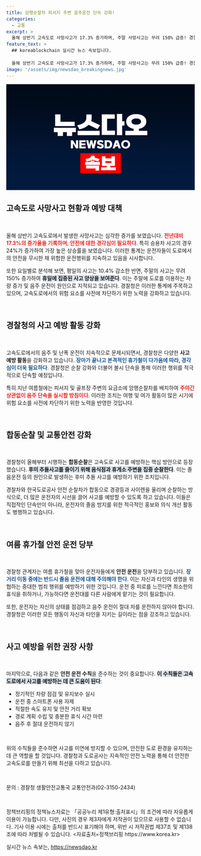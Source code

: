 ```yaml
---
title: 암행순찰차 피서지 주변 음주운전 단속 강화!
categories:
  - 교통
excerpt: >
  올해 상반기 고속도로 사망사고가 17.3% 증가하며, 주말 사망사고는 무려 150% 급증! 경찰은 음주운전 및 난폭운전 단속을 강화하고, 졸음 사고 예방을 위해 합동순찰을 확대합니다. 휴가철, 안전한 운전이 필수입니다!
feature_text: >
  ## koreablockchain 실시간 뉴스 속보입니다.

  올해 상반기 고속도로 사망사고가 17.3% 증가하며, 주말 사망사고는 무려 150% 급증! 경찰은 음주운전 및 난폭운전 단속을 강화하고, 졸음 사고 예방을 위해 합동순찰을 확대합니다. 휴가철, 안전한 운전이 필수입니다!
image: '/assets/img/newsdao_breakingnews.jpg'
---
```


<p><img src="/assets/img/newsdao_breakingnews.jpg" alt="koreablockchain 속보" /></p>

<h2 data-ke-size="size26">고속도로 사망사고 현황과 예방 대책</h2>

<p data-ke-size="size16">&nbsp;</p>

<p>올해 상반기 고속도로에서 발생한 사망사고는 심각한 증가를 보였습니다. <b><span style="color: #ee2323;">전년대비 17.3%의 증가율을 기록하며, 안전에 대한 경각심이 필요하다</span></b>. 특히 승용차 사고의 경우 24%가 증가하여 가장 높은 상승률을 보였습니다. 이러한 통계는 운전자들이 도로에서의 안전을 무시한 채 위험한 운전행위를 지속하고 있음을 시사합니다.</p>

<p>또한 요일별로 분석해 보면, 평일의 사고는 10.4% 감소한 반면, 주말의 사고는 무려 150% 증가하여 <b><span style="background-color: #21538527;">휴일에 집중된 사고 양상을 보여준다</span></b>. 이는 주말에 도로를 이용하는 차량 증가 및 음주 운전이 원인으로 지적되고 있습니다. 경찰청은 이러한 통계에 주목하고 있으며, 고속도로에서의 위험 요소를 사전에 차단하기 위한 노력을 강화하고 있습니다.</p>

<p data-ke-size="size16">&nbsp;</p>

<h2 data-ke-size="size26">경찰청의 사고 예방 활동 강화</h2>

<p data-ke-size="size16">&nbsp;</p>

<p>고속도로에서의 음주 및 난폭 운전이 지속적으로 문제시되면서, 경찰청은 다양한 <b>사고 예방 활동</b>을 강화하고 있습니다. <b><span style="color: #1a5490;">장마가 끝나고 본격적인 휴가철이 다가옴에 따라, 경각심이 더욱 필요하다</span></b>. 경찰청은 순찰 강화와 더불어 불시 단속을 통해 이러한 행위를 적극적으로 단속할 예정입니다.</p>

<p>특히 지난 여름철에는 피서지 및 골프장 주변의 요금소에 암행순찰차를 배치하여 <b><span style="color: #ee2323;">주야간 상관없이 음주 단속을 실시할 방침이다</span></b>. 이러한 조치는 여행 및 여가 활동이 많은 시기에 위험 요소를 사전에 차단하기 위한 노력을 반영한 것입니다. </p>

<p data-ke-size="size16">&nbsp;</p>

<h2 data-ke-size="size26">합동순찰 및 교통안전 강화</h2>

<p data-ke-size="size16">&nbsp;</p>

<p>경찰청이 올해부터 시행하는 <b>합동순찰</b>은 고속도로 사고를 예방하는 핵심 방안으로 등장했습니다. <b><span style="background-color: #21538527;">후미 추돌사고를 줄이기 위해 음식점과 휴게소 주변을 집중 순찰한다</span></b>. 이는 졸음운전 등의 원인으로 발생하는 후미 추돌 사고를 예방하기 위한 조치입니다.</p>

<p>경찰차와 한국도로공사 안전 순찰차가 합동으로 경광등과 사이렌을 울리며 순찰하는 방식으로, 더 많은 운전자의 시선을 끌어 사고를 예방할 수 있도록 하고 있습니다. 이들은 직접적인 단속만이 아니라, 운전자의 졸음 방지를 위한 적극적인 홍보와 의식 개선 활동도 병행하고 있습니다.</p>

<p data-ke-size="size16">&nbsp;</p>

<h2 data-ke-size="size26">여름 휴가철 안전 운전 당부</h2>

<p data-ke-size="size16">&nbsp;</p>

<p>경찰청 관계자는 여름 휴가철을 맞아 운전자들에게 <b>안전 운전</b>을 당부하고 있습니다. <b><span style="color: #1a5490;">장거리 이동 중에는 반드시 졸음 운전에 대해 주의해야 한다</span></b>. 이는 자신과 타인의 생명을 위협하는 중대한 범죄 행위를 예방하기 위한 것입니다. 운전 중 피로를 느낀다면 최소한의 휴식을 취하거나, 가능하다면 운전대를 다른 사람에게 맡기는 것이 필요합니다. </p>

<p>또한, 운전자는 자신의 상태를 점검하고 음주 운전이 절대 차를 운전하지 않아야 합니다. 경찰청은 이러한 모든 행동이 자신과 타인을 지키는 길이라는 점을 강조하고 있습니다.</p>

<p data-ke-size="size16">&nbsp;</p>

<h2 data-ke-size="size26">사고 예방을 위한 권장 사항</h2>

<p data-ke-size="size16">&nbsp;</p>

<p>마지막으로, 다음과 같은 <b>안전 운전 수칙</b>을 준수하는 것이 중요합니다. <b><span style="background-color: #21538527;">이 수칙들은 고속도로에서 사고를 예방하는 데 큰 도움이 된다</span></b>:</p>

<ul>
    <li>정기적인 차량 점검 및 유지보수 실시</li>
    <li>운전 중 스마트폰 사용 자제</li>
    <li>적절한 속도 유지 및 안전 거리 확보</li>
    <li>경로 계획 수립 및 충분한 휴식 시간 마련</li>
    <li>음주 후 절대 운전하지 않기</li>
</ul>

<p data-ke-size="size16">&nbsp;</p>

<p>위의 수칙들을 준수하면 사고를 미연에 방지할 수 있으며, 안전한 도로 환경을 유지하는 데 큰 역할을 할 것입니다. 경찰청과 도로공사는 지속적인 안전 노력을 통해 더 안전한 고속도로를 만들기 위해 최선을 다하고 있습니다. </p>

<p data-ke-size="size16">&nbsp;</p>

<p>문의 : 경찰청 생활안전교통국 교통안전과(02-3150-2434)</p>

<p data-ke-size="size16">&nbsp;</p>

<p>정책브리핑의 정책뉴스자료는 「공공누리 제1유형:출처표시」의 조건에 따라 자유롭게 이용이 가능합니다. 다만, 사진의 경우 제3자에게 저작권이 있으므로 사용할 수 없습니다. 기사 이용 시에는 출처를 반드시 표기해야 하며, 위반 시 저작권법 제37조 및 제138조에 따라 처벌될 수 있습니다. &lt;자료출처=정책브리핑 https://www.korea.kr></p>
실시간 뉴스 속보는, <a href="https://newsdao.kr" rel="dofollow">https://newsdao.kr</a>


